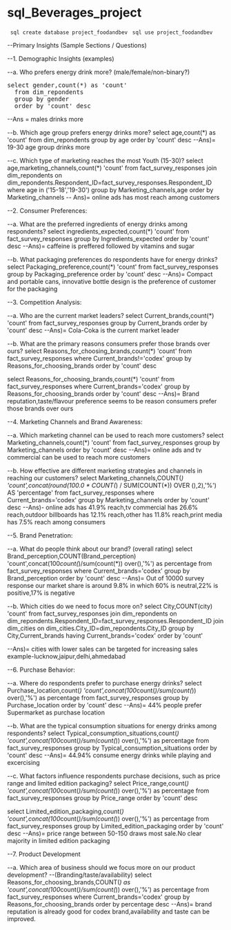 # sql_Beverages_project

``` sql create database project_foodandbev```
``` sql use project_foodandbev```


--Primary Insights (Sample Sections / Questions)

--1. Demographic Insights (examples)

--a. Who prefers energy drink more? (male/female/non-binary?)
<pre>select gender,count(*) as 'count' 
  from dim_repondents 
  group by gender 
  order by 'count' desc </pre>
--Ans = males drinks more

--b. Which age group prefers energy drinks more?
select age,count(*) as 'count'
from dim_repondents
group by age
order by 'count' desc
--Ans)= 19-30 age group drinks more 

--c. Which type of marketing reaches the most Youth (15-30)?
select age,marketing_channels,count(*) 'count'
from fact_survey_responses
join dim_repondents on dim_repondents.Respondent_ID=fact_survey_responses.Respondent_ID
where age in ('15-18','19-30')
group by Marketing_channels,age
order by Marketing_channels 
-- Ans)= online ads has most reach among customers

--2. Consumer Preferences:

--a. What are the preferred ingredients of energy drinks among respondents?
select ingredients_expected,count(*) 'count'
from fact_survey_responses
group by Ingredients_expected 
order by 'count' desc
--Ans)= caffeine is preffered followed by vitamins and sugar

--b. What packaging preferences do respondents have for energy drinks?
select Packaging_preference,count(*) 'count'
from fact_survey_responses
group by Packaging_preference 
order by 'count' desc
--Ans)= Compact and portable cans, innovative bottle design is the preference of customer for the packaging

--3. Competition Analysis:

--a. Who are the current market leaders?
select Current_brands,count(*) 'count'
from fact_survey_responses
group by Current_brands 
order by 'count' desc
--Ans)= Cola-Coka is the current market leader

--b. What are the primary reasons consumers prefer those brands over ours?
select Reasons_for_choosing_brands,count(*) 'count'
from fact_survey_responses
where Current_brands!='codex'
group by Reasons_for_choosing_brands 
order by 'count' desc

select Reasons_for_choosing_brands,count(*) 'count'
from fact_survey_responses
where Current_brands='codex'
group by Reasons_for_choosing_brands 
order by 'count' desc
--Ans)= Brand reputation,taste/flavour preference seems to be reason consumers prefer those brands over ours

--4. Marketing Channels and Brand Awareness:

--a. Which marketing channel can be used to reach more customers?
select Marketing_channels,count(*) 'count'
from fact_survey_responses
group by Marketing_channels 
order by 'count' desc
--Ans)= online ads and tv commercial can be used to reach more customers

--b. How effective are different marketing strategies and channels in reaching our customers?
select Marketing_channels,COUNT(*) 'count',concat(round(100.0 * COUNT(*) / SUM(COUNT(*)) OVER (),2),'%') AS 'percentage'
from fact_survey_responses
where Current_brands='codex'
group by Marketing_channels
order by 'count' desc
--Ans)- online ads has 41.9% reach,tv commercial has 26.6% reach,outdoor billboards has 12.1% reach,other has 11.8% reach,print media has 7.5% reach among consumers

--5. Brand Penetration:

--a. What do people think about our brand? (overall rating)
select Brand_perception,COUNT(Brand_perception) 'count',concat(100*count(*)/sum(count(*)) over(),'%') as percentage
from fact_survey_responses
where Current_brands='codex'
group by Brand_perception
order by 'count' desc
--Ans)= Out of 10000 survey response our market share is around 9.8% in which 60% is neutral,22% is positive,17% is negative


--b. Which cities do we need to focus more on?
select City,COUNT(city) 'count' from fact_survey_responses
join dim_repondents on dim_repondents.Respondent_ID=fact_survey_responses.Respondent_ID
join dim_cities on dim_cities.City_ID=dim_repondents.City_ID
group by City,Current_brands
having Current_brands='codex'
order by 'count' 

--Ans)= cities with lower sales can be targeted for increasing sales example-lucknow,jaipur,delhi,ahmedabad

--6. Purchase Behavior:

--a. Where do respondents prefer to purchase energy drinks?
select Purchase_location,count(*) 'count',concat(100*count(*)/sum(count(*)) over(),'%') as percentage
from fact_survey_responses
group by Purchase_location 
order by 'count' desc
--Ans)= 44% people prefer Supermarket as purchase location

--b. What are the typical consumption situations for energy drinks among respondents?
select Typical_consumption_situations,count(*) 'count',concat(100*count(*)/sum(count(*)) over(),'%') as percentage
from fact_survey_responses
group by Typical_consumption_situations 
order by 'count' desc
--Ans)= 44.94% consume energy drinks while playing and excercising

--c. What factors influence respondents purchase decisions, such as price range and limited edition packaging?
select Price_range,count(*) 'count',concat(100*count(*)/sum(count(*)) over(),'%') as percentage
from fact_survey_responses
group by Price_range 
order by 'count' desc

select Limited_edition_packaging,count(*) 'count',concat(100*count(*)/sum(count(*)) over(),'%') as percentage
from fact_survey_responses
group by Limited_edition_packaging 
order by 'count' desc
--Ans)= price range between 50-150 draws most sale.No clear majority in limited edition packaging

--7. Product Development

--a. Which area of business should we focus more on our product development?
--(Branding/taste/availability)
select Reasons_for_choosing_brands,COUNT(*) as 'count',concat(100*count(*)/sum(count(*)) over(),'%') as percentage
from fact_survey_responses
where Current_brands='codex'
group by Reasons_for_choosing_brands
order by percentage desc
--Ans)= brand reputation is already good for codex brand,availability and taste can be improved.
